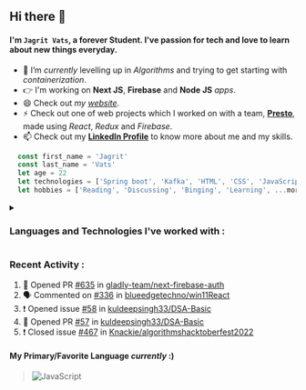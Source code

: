 ## Hi there 👋
#### I'm `Jagrit Vats`, a forever Student. I've passion for tech and love to learn about new things everyday.
- 🌱 I’m *currently* levelling up in *Algorithms* and trying to get starting with *containerization*.
- 👉 I'm working on **Next JS**, **Firebase** and **Node JS** *apps*.
- 😄 Check out *my [website](https://jagritvats.netlify.app/)*.
- ⚡ Check out one of web projects which I worked on with a team, [**Presto**](https://prestoj.netlify.app/), made using *React*, *Redux* and *Firebase*.
- 📫 Check out my [**LinkedIn Profile**](https://www.linkedin.com/in/jagritvats/) to know more about me and my skills. 
   

```js
  const first_name = 'Jagrit'
  const last_name = 'Vats'
  let age = 22
  let technologies = ['Spring boot', 'Kafka', 'HTML', 'CSS', 'JavaScript', 'C++', 'Java', 'React', 'Node.js', ...more]
  let hobbies = ['Reading', 'Discussing', 'Binging', 'Learning', ...more]
```
<details>
   <summary><h3> Languages and Technologies I've worked with : </h3></summary>
   <ul>
      <li>HTML</li>
      <li>CSS</li>
      <li>JavaScript</li>
      <li>C++</li>
      <li>Java</li>
      <li>React</li>
      <li>Node.js</li>
      <li>MongoDB</li>
      <li>SQL</li>
      <li>Bash</li>
      <li>Cloud</li>
      <li>Git 👈</li>
   <ul>

</details>
<!--
<p align="center">
  <img 
   src="https://github-readme-stats.vercel.app/api/top-langs/?username=jagritvats&show_icons=true&theme=radical" 
  /> 
  <img 
   src="https://github-readme-stats.vercel.app/api?username=jagritvats&show_icons=true&theme=radical" 
  />  
  -->
</p>

### Recent Activity : 
<!--START_SECTION:activity-->
1. 💪 Opened PR [#635](https://github.com/gladly-team/next-firebase-auth/pull/635) in [gladly-team/next-firebase-auth](https://github.com/gladly-team/next-firebase-auth)
2. 🗣 Commented on [#336](https://github.com/blueedgetechno/win11React/issues/336) in [blueedgetechno/win11React](https://github.com/blueedgetechno/win11React)
3. ❗️ Opened issue [#58](https://github.com/kuldeepsingh33/DSA-Basic/issues/58) in [kuldeepsingh33/DSA-Basic](https://github.com/kuldeepsingh33/DSA-Basic)
4. 💪 Opened PR [#57](https://github.com/kuldeepsingh33/DSA-Basic/pull/57) in [kuldeepsingh33/DSA-Basic](https://github.com/kuldeepsingh33/DSA-Basic)
5. ❗️ Closed issue [#467](https://github.com/Knackie/algorithmshacktoberfest2022/issues/467) in [Knackie/algorithmshacktoberfest2022](https://github.com/Knackie/algorithmshacktoberfest2022)
<!--END_SECTION:activity-->

#### My Primary/Favorite Language *currently* :)
> ![JavaScript](https://user-images.githubusercontent.com/69034224/200609815-906170ba-b75b-44bc-95d0-b0b66a757f6d.png)


<!--
**jagritvats/jagritvats** is a ✨ _special_ ✨ repository because its `README.md` (this file) appears on your GitHub profile.

Here are some ideas to get you started:

- 🔭 I’m currently working on ...

- 👯 I’m looking to collaborate on ...
- 🤔 I’m looking for help with ...
- 💬 Ask me about ...
- 📫 How to reach me: ...
- 😄 Pronouns: ...
- ⚡ Fun fact: ...
-->
